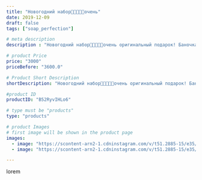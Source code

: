 ```yaml
---
title: "Новогодний набор🍾🥫🍊🍊🍊очень"
date: 2019-12-09
draft: false
tags: ["soap_perfection"]

# meta description
description : "Новогодний набор🍾🥫🍊🍊🍊очень оригинальный подарок! Баночка икры, мандаринка и шампанское 🤗есть нельзя, а мыться можно 😉"

# product Price
price: "3000"
priceBefore: "3600.0"

# Product Short Description
shortDescription: "Новогодний набор🍾🥫🍊🍊🍊очень оригинальный подарок! Баночка икры, мандаринка и шампанское 🤗есть нельзя, а мыться можно 😉"

#product ID
productID: "B52RyvIHLo6"

# type must be "products"
type: "products"

# product Images
# first image will be shown in the product page
images:
  - image: "https://scontent-arn2-1.cdninstagram.com/v/t51.2885-15/e35/75576666_869357106813027_8364193224311449345_n.jpg?se=7&tp=1&_nc_ht=scontent-arn2-1.cdninstagram.com&_nc_cat=103&_nc_ohc=OijBfgRtfrYAX9i4lnd&oh=6d6f03cc48a87981d8c9c05102bd8507&oe=606B37C5&ig_cache_key=MjE5NTAyMDExOTA4ODU2NTk1Mw%3D%3D.2"
  - image: "https://scontent-arn2-1.cdninstagram.com/v/t51.2885-15/e35/73035089_731276570726915_3845219731148842256_n.jpg?se=7&tp=1&_nc_ht=scontent-arn2-1.cdninstagram.com&_nc_cat=111&_nc_ohc=711eCUjDqPsAX_U8kZG&oh=d6c4b7a078cea86f88b2c08220df51ab&oe=606A5A83&ig_cache_key=MjE5NTAyMDExOTA4MDI1MTc5OA%3D%3D.2"

---
```

lorem

